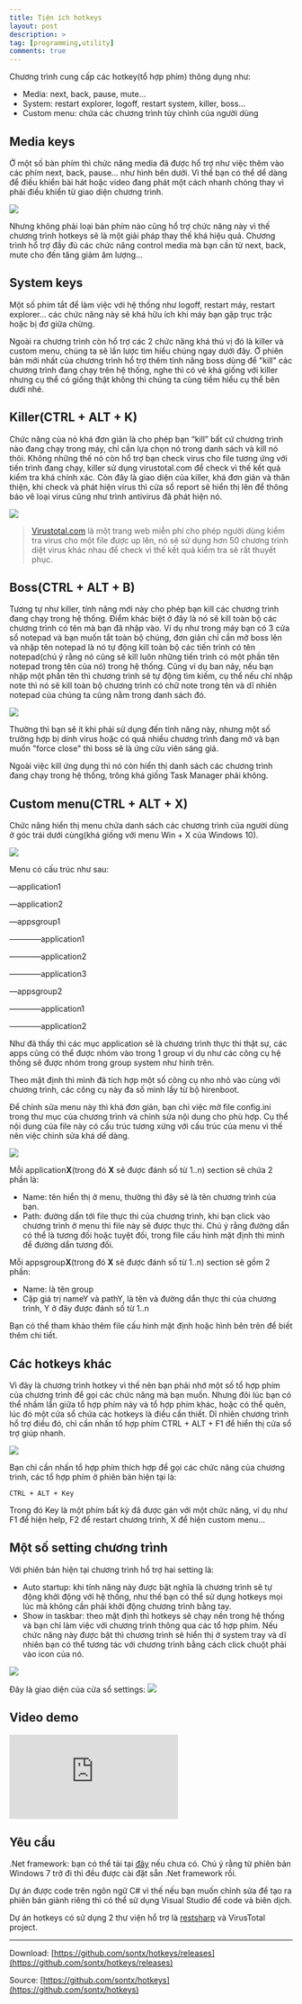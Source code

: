 ```yaml
---
title: Tiện ích hotkeys
layout: post
description: >
tag: [programming,utility]
comments: true
---
```

Chương trình cung cấp các hotkey(tổ hợp phím) thông dụng như:

* Media: next, back, pause, mute…
* System: restart explorer, logoff, restart system, killer, boss…
* Custom menu: chứa các chương trình tùy chỉnh của người dùng

Media keys
------

Ở một số bàn phím thì chức năng media đã được hổ trợ như việc thêm vào các phím next, back, pause… như hình bên dưới. Vì thế bạn có thể dể dàng để điều khiển bài hát hoặc video đang phát một cách nhanh chóng thay vì phải điều khiển từ giao diện chương trình.

![](https://3.bp.blogspot.com/-3pQT9alnkfQ/V0sfth1pJFI/AAAAAAAAOlM/DHRz6l1pAsMHD1FlLbftxGKBrgeFrd9kACKgB/s1600/e61gP.jpg)

Nhưng không phải loại bàn phím nào cũng hổ trợ chức năng này vì thế chương trình hotkeys sẽ là một giải pháp thay thế khá hiệu quả. Chương trình hổ trợ đầy đủ các chức năng control media mà bạn cần từ next, back, mute cho đến tăng giảm âm lượng…

System keys
------

Một số phím tắt để làm việc với hệ thống như logoff, restart máy, restart explorer… các chức năng này sẽ khá hữu ích khi máy bạn gặp trục trặc hoặc bị đơ giữa chừng.

Ngoài ra chương trình còn hổ trợ các 2 chức năng khá thú vị đó là killer và custom menu, chúng ta sẽ lần lược tìm hiểu chúng ngay dưới đây. Ở phiên bản mới nhất của chương trình hổ trợ thêm tính năng boss dùng để "kill" các chương trình đang chạy trên hệ thống, nghe thì có vẻ khá giống với killer nhưng cụ thể có giống thật không thì chúng ta cùng tiềm hiểu cụ thể bên dưới nhé.

Killer(CTRL + ALT + K)
---------

Chức năng của nó khá đơn giản là cho phép bạn “kill” bất cứ chương trình nào đang chạy trong máy, chỉ cần lựa chọn nó trong danh sách và kill nó thôi. Không những thế nó còn hổ trợ bạn check virus cho file tương ứng với tiến trình đang chạy, killer sử dụng virustotal.com để check vì thế kết quả kiểm tra khá chính xác. Còn đây là giao diện của killer, khá đơn giản và thân thiện, khi check và phát hiện virus thì cửa sổ report sẽ hiển thị lên để thông báo vê loại virus cũng như trình antivirus đã phát hiện nó.

![](https://1.bp.blogspot.com/-4m1Zw64AuWU/V0tBKYcKL0I/AAAAAAAAOoU/-qkG0K3srEM-iQqqnbe20pdLAQmPanP_ACKgB/s1600/Capture.PNG)

> [Virustotal.com](https://virustotal.com/) là một trang web miễn phí cho phép người dùng kiểm tra virus cho một file được up lên, nó sẽ sử dụng hơn 50 chương trình diệt virus khác nhau để check vì thế kết quả kiểm tra sẽ rất thuyết phục.

Boss(CTRL + ALT + B)
--------

Tương tự như killer, tính năng mới này cho phép bạn kill các chương trình đang chạy trong hệ thống. Điểm khác biệt ở đây là nó sẽ kill toàn bộ các chương trình có tên mà bạn đã nhập vào. Ví dụ như trong máy bạn có 3 cửa sổ notepad và bạn muốn tắt toàn bộ chúng, đơn giản chỉ cần mở boss lên và nhập tên notepad là nó tự động kill toàn bộ các tiến trình có tên notepad(chú ý rằng nó cũng sẽ kill luôn những tiến trình có một phần tên notepad trong tên của nó) trong hệ thống. Cũng ví dụ ban nảy, nếu bạn nhập một phần tên thì chương trình sẽ tự động tìm kiếm, cụ thể nếu chỉ nhập note thì nó sẽ kill toàn bộ chương trình có chữ note trong tên và dĩ nhiên notepad của chúng ta cũng nằm trong danh sách đó.

![](https://1.bp.blogspot.com/-Y4Up8-r0B0w/V0vwpBpsrGI/AAAAAAAAOo4/1yJqK-oPC3IxQJmWyKpYaVWR00BRCC9aQCLcB/s1600/Capture.PNG)

Thường thì bạn sẽ ít khi phải sử dụng đến tính năng này, nhưng một số trường hợp bị dính virus hoặc có quá nhiều chương trình đang mở và bạn muốn "force close" thì boss sẽ là ứng cửu viên sáng giá.

Ngoài việc kill ứng dụng thì nó còn hiển thị danh sách các chương trình đang chạy trong hệ thống, trông khá giống Task Manager phải không.

Custom menu(CTRL + ALT + X)
-----------

Chức năng hiển thị menu chứa danh sách các chương trình của người dùng ở góc trái dưới cùng(khá giống với menu Win + X của Windows 10).

![](https://2.bp.blogspot.com/-iNp-7EOZI5M/V0smac9KbyI/AAAAAAAAOmQ/p-qCjIaLXVEyJy2AiqURA9Gv4tjAnXnhQCKgB/s1600/Untitled.png)

Menu có cấu trúc như sau:

—application1

—application2

—appsgroup1

————application1

————application2

————application3

—appsgroup2

————application1

————application2

Như đã thấy thì các mục application sẽ là chương trình thực thi thật sự, các apps cũng có thể được nhóm vào trong 1 group ví dụ như các công cụ hệ thống sẽ được nhóm trong group system như hình trên.

Theo mặt định thì mình đã tích hợp một số công cụ nho nhỏ vào cùng với chương trình, các công cụ này đa số mình lấy từ bộ hirenboot.

Để chỉnh sửa menu này thì khá đơn giản, bạn chỉ việc mở file config.ini trong thư mục của chương trình và chỉnh sửa nội dung cho phù hợp. Cụ thể nội dung của file này có cấu trúc tương xứng với cấu trúc của menu vì thế nên việc chỉnh sửa khá dể dàng.

![](https://4.bp.blogspot.com/-8_PR94xstUs/V0snmpff7OI/AAAAAAAAOmk/sSdpkM29n642XMZKrSHGZ3sDeMjd67u6wCKgB/s1600/Capture.PNG)

Mỗi application**X**(trong đó **X** sẽ được đánh số từ 1..n) section sẽ chứa 2 phần là:

* Name: tên hiển thị ở menu, thường thì đây sẽ là tên chương trình của bạn.
* Path: đường dẩn tới file thực thi của chương trình, khi bạn click vào chương trình ở menu thì file này sẽ được thực thi. Chú ý rằng đường dẩn có thể là tương đối hoặc tuyệt đối, trong file cấu hình mặt định thì mình để đường dẩn tương đối.

Mỗi appsgroup**X**(trong đó **X** sẽ được đánh số từ 1..n) section sẽ gồm 2 phần:

* Name: là tên group
* Cặp giá trị nameY và pathY, là tên và đường dẩn thực thi của chương trình, Y ở đây được đánh số từ 1..n

Bạn có thể tham khảo thêm file cấu hình mặt định hoặc hình bên trên để biết thêm chi tiết.

Các hotkeys khác
---------

Vì đây là chương trình hotkey vì thế nên bạn phải nhớ một số tổ hợp phím của chương trình để gọi các chức năng mà bạn muốn. Nhưng đôi lúc bạn có thể nhầm lẩn giữa tổ hợp phím này và tổ hợp phím khác, hoặc có thể quên, lúc đó một cửa sổ chứa các hotkeys là điều cần thiết. Dĩ nhiên chương trình hổ trợ điều đó, chỉ cần nhấn tổ hợp phím CTRL + ALT + F1 để hiển thị cửa sổ trợ giúp nhanh.

![](https://2.bp.blogspot.com/-MnX05JLlnKg/V0vsIogr8oI/AAAAAAAAOos/xC-FwFQpn1AQRT07lNZZVIQNAe5K0YzBACLcB/s1600/Capture.PNG)

Bạn chỉ cần nhấn tổ hợp phím thích hợp để gọi các chức năng của chương trình, các tổ hợp phím ở phiên bản hiện tại là:

```
CTRL + ALT + Key
```

Trong đó Key là một phím bất kỳ đã được gán với một chức năng, ví dụ như F1 để hiện help, F2 để restart chương trình, X để hiện custom menu…

Một số setting chương trình
-----------

Với phiên bản hiện tại chương trình hổ trợ hai setting là:

* Auto startup: khi tính năng này được bật nghĩa là chương trình sẽ tự động khởi động với hệ thống, như thế bạn có thể sử dụng hotkeys mọi lúc mà không cần phải khởi động chương trình bằng tay.
* Show in taskbar: theo mặt định thì hotkeys sẽ chạy nền trong hệ thống và bạn chỉ làm việc với chương trình thông qua các tổ hợp phím. Nếu chức năng này được bật thì chương trình sẽ hiển thị ở system tray và dĩ nhiên bạn có thể tương tác với chương trình bằng cách click chuột phải vào icon của nó.

![](https://3.bp.blogspot.com/-mevqCRfvkLU/V0ssyzsNnMI/AAAAAAAAOnU/FDMxgDIdRH420LdFEz7DfbewpY9Ki9euwCKgB/s0/Untitled.png)

Đây là giao diện của cửa sổ settings:
![](https://4.bp.blogspot.com/-rl3TTDEpg2M/V0tAiZN-m6I/AAAAAAAAOoA/PMiuntOyVU8iQa47lihUhVwV78CN1GatwCKgB/s0/Capture.PNG)

Video demo
-----

<div class="video-wrapper">
  <iframe src="https://www.youtube.com/embed/1BwKOOlu49Y" frameborder="0" allowfullscreen></iframe>
</div>

Yêu cầu
-----
.Net framework: bạn có thể tải tại [đây](https://www.microsoft.com/en-us/download/details.aspx?id=17718) nếu chưa có. Chú ý rằng từ phiên bản Windows 7 trở đi thì đều được cài đặt sẵn .Net framework rồi.

Dự án được code trên ngôn ngữ C# vì thế nếu bạn muốn chỉnh sửa để tạo ra phiên bản giành riêng thì có thể sử dụng Visual Studio để code và biên dịch.

Dự án hotkeys có sử dụng 2 thư viện hổ trợ là [restsharp](https://restsharp.org/) và VirusTotal project.

* * *

Download: [https://github.com/sontx/hotkeys/releases](https://github.com/sontx/hotkeys/releases)

Source: [https://github.com/sontx/hotkeys](https://github.com/sontx/hotkeys)